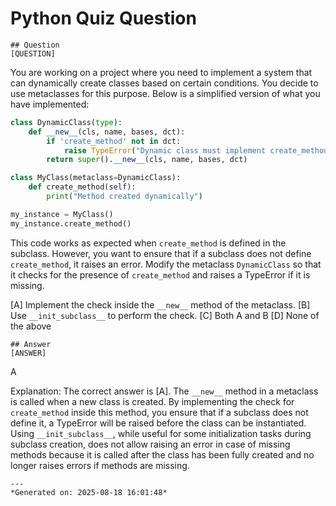 # Python Quiz Question
    
    ## Question
    [QUESTION]
You are working on a project where you need to implement a system that can dynamically create classes based on certain conditions. You decide to use metaclasses for this purpose. Below is a simplified version of what you have implemented:

```python
class DynamicClass(type):
    def __new__(cls, name, bases, dct):
        if 'create_method' not in dct:
            raise TypeError("Dynamic class must implement create_method")
        return super().__new__(cls, name, bases, dct)

class MyClass(metaclass=DynamicClass):
    def create_method(self):
        print("Method created dynamically")

my_instance = MyClass()
my_instance.create_method()
```

This code works as expected when `create_method` is defined in the subclass. However, you want to ensure that if a subclass does not define `create_method`, it raises an error. Modify the metaclass `DynamicClass` so that it checks for the presence of `create_method` and raises a TypeError if it is missing.

[A] Implement the check inside the `__new__` method of the metaclass.
[B] Use `__init_subclass__` to perform the check.
[C] Both A and B
[D] None of the above
    
    ## Answer
    [ANSWER]
A

Explanation:
The correct answer is [A]. The `__new__` method in a metaclass is called when a new class is created. By implementing the check for `create_method` inside this method, you ensure that if a subclass does not define it, a TypeError will be raised before the class can be instantiated. Using `__init_subclass__`, while useful for some initialization tasks during subclass creation, does not allow raising an error in case of missing methods because it is called after the class has been fully created and no longer raises errors if methods are missing.
    
    ---
    *Generated on: 2025-08-18 16:01:48*
    